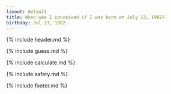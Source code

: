 ```yaml
---
layout: default
title: When was I conceived if I was born on July 13, 1902?
birthday: Jul 13, 1902
---
```


{% include header.md %}

{% include guess.md %}

{% include calculate.md %}

{% include safety.md %}

{% include footer.md %}



